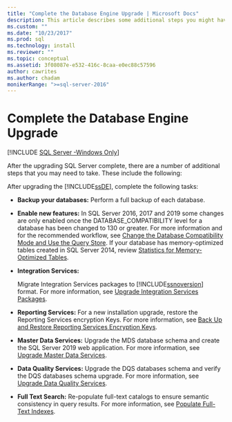 ```yaml
---
title: "Complete the Database Engine Upgrade | Microsoft Docs"
description: This article describes some additional steps you might have to take after you finish upgrading the Database Engine of SQL Server.
ms.custom: ""
ms.date: "10/23/2017"
ms.prod: sql
ms.technology: install
ms.reviewer: ""
ms.topic: conceptual
ms.assetid: 3f08087e-e532-416c-8caa-e0ec88c57596
author: cawrites
ms.author: chadam
monikerRange: ">=sql-server-2016"
---
```

# Complete the Database Engine Upgrade

[!INCLUDE [SQL Server -Windows Only](../../includes/applies-to-version/sql-windows-only.md)]

After the upgrading SQL Server complete, there are a number of additional steps that you may need to take. These include the following:  
  
After upgrading the [!INCLUDE[ssDE](../../includes/ssde-md.md)], complete the following tasks:  
  
- **Backup your databases:** Perform a full backup of each database.  

- **Enable new features:** In SQL Server 2016, 2017 and 2019 some changes are only enabled once the DATABASE_COMPATIBILITY level for a database has been changed to 130 or greater.  For more information and for the recommended workflow, see [Change the Database Compatibility Mode and Use the Query Store](../../database-engine/install-windows/change-the-database-compatibility-mode-and-use-the-query-store.md). If your database has memory-optimized tables created in SQL Server 2014, review [Statistics for Memory-Optimized Tables](../../relational-databases/in-memory-oltp/statistics-for-memory-optimized-tables.md).
  
- **Integration Services:**  
  
     Migrate Integration Services packages to [!INCLUDE[ssnoversion](../../includes/ssnoversion-md.md)] format. For more information, see [Upgrade Integration Services Packages](../../integration-services/install-windows/upgrade-integration-services-packages.md).  
  
- **Reporting Services:** For a new installation upgrade, restore the Reporting Services  encryption Keys. For more information, see [Back Up and Restore Reporting Services Encryption Keys](../../reporting-services/install-windows/ssrs-encryption-keys-back-up-and-restore-encryption-keys.md).  
  
- **Master Data Services:**  Upgrade the MDS database schema and create the SQL Server 2019 web application. For more information, see [Upgrade Master Data Services](../../database-engine/install-windows/upgrade-master-data-services.md).  
  
- **Data Quality Services:** Upgrade the DQS databases schema and verify the DQS databases schema upgrade. For more information, see [Upgrade Data Quality Services](../../database-engine/install-windows/upgrade-data-quality-services.md).  
  
- **Full Text Search:** Re-populate full-text catalogs to ensure semantic consistency in query results. For more information, see [Populate Full-Text Indexes](../../relational-databases/search/populate-full-text-indexes.md).  
  

